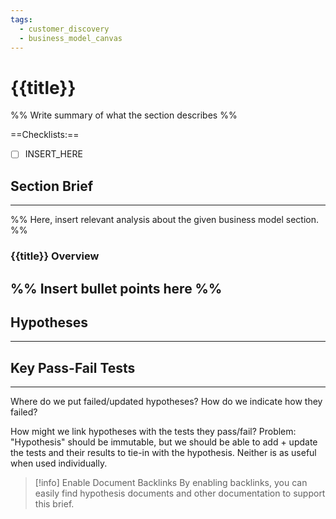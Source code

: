 ```yaml
---
tags:
  - customer_discovery
  - business_model_canvas
---
```

# {{title}}
%% Write summary of what the section describes   %%


==Checklists:==
- [ ] INSERT_HERE
## Section Brief
---
%% Here, insert relevant analysis about the given business model section.  %%
### {{title}} Overview
%% Insert bullet points here %%
- 

## Hypotheses
---


## Key Pass-Fail Tests
---


Where do we put failed/updated hypotheses?
How do we indicate how they failed?

How might we link hypotheses with the tests they pass/fail?
Problem: "Hypothesis" should be immutable, but we should be able to add + update the tests and their results to tie-in with the hypothesis. Neither is as useful when used individually. 



> [!info] Enable Document Backlinks
> By enabling backlinks, you can easily find hypothesis documents and other documentation to support this brief. 

